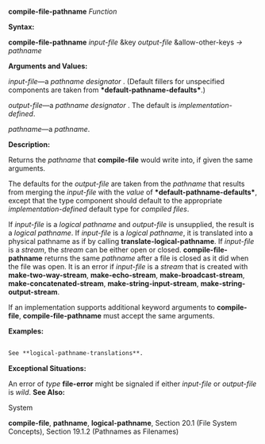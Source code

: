**compile-file-pathname** *Function* 



**Syntax:** 



**compile-file-pathname** *input-file* &amp;key *output-file* &amp;allow-other-keys *→ pathname* 



**Arguments and Values:** 



*input-file*—a *pathname designator* . (Default fillers for unspecified components are taken from **\*default-pathname-defaults\***.) 



*output-file*—a *pathname designator* . The default is *implementation-defined*. 



*pathname*—a *pathname*. 



**Description:** 



Returns the *pathname* that **compile-file** would write into, if given the same arguments. 



The defaults for the *output-file* are taken from the *pathname* that results from merging the *input-file* with the *value* of **\*default-pathname-defaults\***, except that the type component should default to the appropriate *implementation-defined* default type for *compiled files*. 



If *input-file* is a *logical pathname* and *output-file* is unsupplied, the result is a *logical pathname*. If *input-file* is a *logical pathname*, it is translated into a physical pathname as if by calling **translate-logical-pathname**. If *input-file* is a *stream*, the *stream* can be either open or closed. **compile-file-pathname** returns the same *pathname* after a file is closed as it did when the file was open. It is an error if *input-file* is a *stream* that is created with **make-two-way-stream**, **make-echo-stream**, **make-broadcast-stream**, **make-concatenated-stream**, **make-string-input-stream**, **make-string-output-stream**. 



If an implementation supports additional keyword arguments to **compile-file**, **compile-file-pathname** must accept the same arguments. 



**Examples:**
```lisp
 
See **logical-pathname-translations**. 

```
**Exceptional Situations:** 



An error of *type* **file-error** might be signaled if either *input-file* or *output-file* is *wild*. **See Also:** 



System 



 



 



**compile-file**, **pathname**, **logical-pathname**, Section 20.1 (File System Concepts), Section 19.1.2 (Pathnames as Filenames) 



